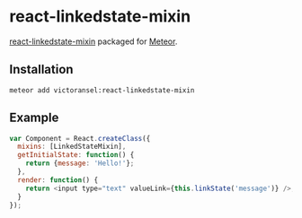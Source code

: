 # react-linkedstate-mixin

[react-linkedstate-mixin](https://www.npmjs.com/package/react-addons-linked-state-mixin) packaged for [Meteor](https://meteor.com).

## Installation

    meteor add victoransel:react-linkedstate-mixin

## Example

```js
var Component = React.createClass({
  mixins: [LinkedStateMixin],
  getInitialState: function() {
    return {message: 'Hello!'};
  },
  render: function() {
    return <input type="text" valueLink={this.linkState('message')} />;
  }
});
```
